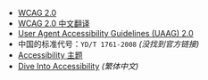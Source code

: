 * [WCAG 2.0](http://www.w3.org/TR/WCAG20/)
* [WCAG 2.0 中文翻译](http://w3c.andtoo.net/wcag20zh.htm)
* [User Agent Accessibility Guidelines (UAAG) 2.0](http://www.w3.org/TR/UAAG20/)
* 中国的标准代号：`YD/T 1761-2008` _(没找到官方链接)_
* [Accessibility 主题](http://www.w3.org/standards/webdesign/accessibility)
* [Dive Into Accessibility](http://dia.z6i.org/table_of_contents.html)
_(繁体中文)_
